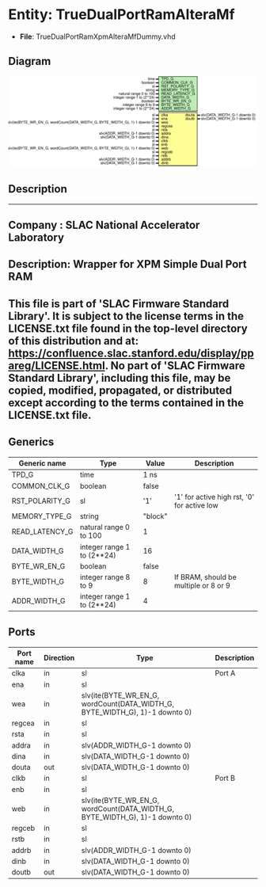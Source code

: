 # Entity: TrueDualPortRamAlteraMf

- **File**: TrueDualPortRamXpmAlteraMfDummy.vhd
## Diagram

![Diagram](TrueDualPortRamXpmAlteraMfDummy.svg "Diagram")
## Description

-----------------------------------------------------------------------------
 Company    : SLAC National Accelerator Laboratory
-----------------------------------------------------------------------------
 Description: Wrapper for XPM Simple Dual Port RAM
-----------------------------------------------------------------------------
 This file is part of 'SLAC Firmware Standard Library'.
 It is subject to the license terms in the LICENSE.txt file found in the
 top-level directory of this distribution and at:
    https://confluence.slac.stanford.edu/display/ppareg/LICENSE.html.
 No part of 'SLAC Firmware Standard Library', including this file,
 may be copied, modified, propagated, or distributed except according to
 the terms contained in the LICENSE.txt file.
-----------------------------------------------------------------------------
## Generics

| Generic name   | Type                       | Value   | Description                                  |
| -------------- | -------------------------- | ------- | -------------------------------------------- |
| TPD_G          | time                       | 1 ns    |                                              |
| COMMON_CLK_G   | boolean                    | false   |                                              |
| RST_POLARITY_G | sl                         | '1'     |  '1' for active high rst, '0' for active low |
| MEMORY_TYPE_G  | string                     | "block" |                                              |
| READ_LATENCY_G | natural range 0 to 100     | 1       |                                              |
| DATA_WIDTH_G   | integer range 1 to (2**24) | 16      |                                              |
| BYTE_WR_EN_G   | boolean                    | false   |                                              |
| BYTE_WIDTH_G   | integer range 8 to 9       | 8       |  If BRAM, should be multiple or 8 or 9       |
| ADDR_WIDTH_G   | integer range 1 to (2**24) | 4       |                                              |
## Ports

| Port name | Direction | Type                                                                        | Description |
| --------- | --------- | --------------------------------------------------------------------------- | ----------- |
| clka      | in        | sl                                                                          | Port A      |
| ena       | in        | sl                                                                          |             |
| wea       | in        | slv(ite(BYTE_WR_EN_G, wordCount(DATA_WIDTH_G, BYTE_WIDTH_G), 1)-1 downto 0) |             |
| regcea    | in        | sl                                                                          |             |
| rsta      | in        | sl                                                                          |             |
| addra     | in        | slv(ADDR_WIDTH_G-1 downto 0)                                                |             |
| dina      | in        | slv(DATA_WIDTH_G-1 downto 0)                                                |             |
| douta     | out       | slv(DATA_WIDTH_G-1 downto 0)                                                |             |
| clkb      | in        | sl                                                                          | Port B      |
| enb       | in        | sl                                                                          |             |
| web       | in        | slv(ite(BYTE_WR_EN_G, wordCount(DATA_WIDTH_G, BYTE_WIDTH_G), 1)-1 downto 0) |             |
| regceb    | in        | sl                                                                          |             |
| rstb      | in        | sl                                                                          |             |
| addrb     | in        | slv(ADDR_WIDTH_G-1 downto 0)                                                |             |
| dinb      | in        | slv(DATA_WIDTH_G-1 downto 0)                                                |             |
| doutb     | out       | slv(DATA_WIDTH_G-1 downto 0)                                                |             |
